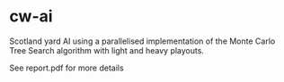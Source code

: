# cw-ai

Scotland yard AI using a parallelised implementation of the Monte Carlo Tree Search algorithm with light and heavy playouts.

See report.pdf for more details
